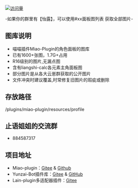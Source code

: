 <p align="center">

  [![访问量](https://profile-counter.glitch.me/Miao-Plugin-MBT/count.svg)](https://github.com/GuGuNiu/Miao-Plugin-MBT)

</p>

-如果你的群里有【怡露】，可以使用#xx面板图列表 获取全部图片-

## 图库说明
- 喵喵插件Miao-Plugin的角色面板的图库<br>
- 已有1600+张图，1.7G+占用<br>
- R16级别的图片,无漏点图<br>
- 含有liangshi-calc各元素主角面板图<br>
- 部分图片是从各大云崽群获取的公开图片<br>
- 文件冲突时建议覆盖,时常修复旧图片的瑕疵或删除<br>
## 存放路径
/plugins/miao-plugin/resources/profile
## 止语姐姐的交流群
- 884587317
## 项目地址
* Miao-plugin：[Gitee](https://gitee.com/yoimiya-kokomi/miao-plugin) & [Github](https://github.com/yoimiya-kokomi/miao-plugin)
* Yunzai-Bot插件库：[Gitee](https://gitee.com/Hikari666/Yunzai-Bot-plugins-index) & [GitHub](https://github.com/HiArcadia/Yunzai-Bot-plugins-index)
* Lain-plugin多适配器插件：[Gitee](https://gitee.com/Zyy955/Lain-plugin)
